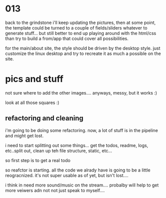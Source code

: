 # 013
back to the grindstone
i'll keep updating the pictures, then at some point, the template could be turned to a couple of fields/sliders whatever to generate stuff... but still better to end up playing around with the html/css than try to build a from/app that could cover all possibilities.

for the main/about site, the style should be driven by the desktop style. just customize the linux desktop and try to recreate it as much a possible on the site. 

# pics and stuff
not sure where to add the other images....
anyways, messy, but it works :)

look at all those squares :)

## refactoring and cleaning
i'm going to be doing some refactoring. 
now, a lot of stuff is in the pipeline and might get lost.

i need to start splitting out some things... get the todos, readme, logs, etc..split out, clean up teh file structure, static, etc...

so first step is to get a real todo

so reafctor is starting. all the code we alrady have is going to be a little reogracnized. it's not super usable as of yet, but isn't lost....

i think in need more sound/music on the stream.... probalby will help to get more veiwers adn not not just speak to myself....


